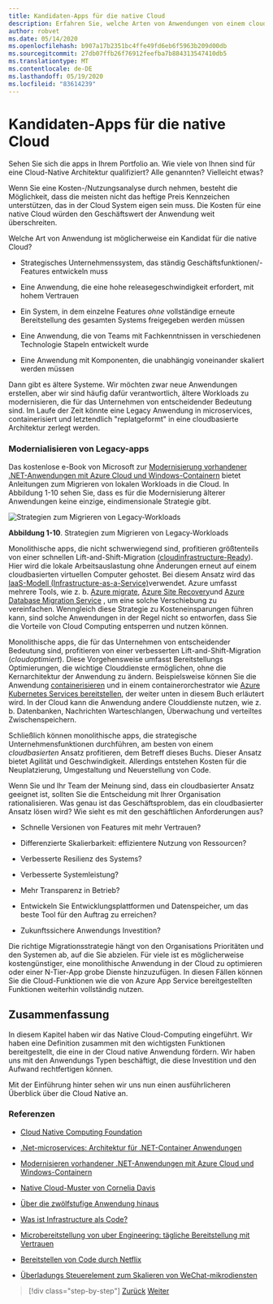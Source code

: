 ```yaml
---
title: Kandidaten-Apps für die native Cloud
description: Erfahren Sie, welche Arten von Anwendungen von einem cloudbasierten Ansatz profitieren.
author: robvet
ms.date: 05/14/2020
ms.openlocfilehash: b907a17b2351bc4ffe49fd6eb6f5963b209d00db
ms.sourcegitcommit: 27db07ffb26f76912feefba7b884313547410db5
ms.translationtype: MT
ms.contentlocale: de-DE
ms.lasthandoff: 05/19/2020
ms.locfileid: "83614239"
---
```

# <a name="candidate-apps-for-cloud-native"></a>Kandidaten-Apps für die native Cloud

Sehen Sie sich die apps in Ihrem Portfolio an. Wie viele von Ihnen sind für eine Cloud-Native Architektur qualifiziert? Alle genannten? Vielleicht etwas?

Wenn Sie eine Kosten-/Nutzungsanalyse durch nehmen, besteht die Möglichkeit, dass die meisten nicht das heftige Preis Kennzeichen unterstützen, das in der Cloud System eigen sein muss. Die Kosten für eine native Cloud würden den Geschäftswert der Anwendung weit überschreiten.

Welche Art von Anwendung ist möglicherweise ein Kandidat für die native Cloud?

- Strategisches Unternehmenssystem, das ständig Geschäftsfunktionen/-Features entwickeln muss

- Eine Anwendung, die eine hohe releasegeschwindigkeit erfordert, mit hohem Vertrauen

- Ein System, in dem einzelne Features *ohne* vollständige erneute Bereitstellung des gesamten Systems freigegeben werden müssen

- Eine Anwendung, die von Teams mit Fachkenntnissen in verschiedenen Technologie Stapeln entwickelt wurde

- Eine Anwendung mit Komponenten, die unabhängig voneinander skaliert werden müssen

Dann gibt es ältere Systeme. Wir möchten zwar neue Anwendungen erstellen, aber wir sind häufig dafür verantwortlich, ältere Workloads zu modernisieren, die für das Unternehmen von entscheidender Bedeutung sind. Im Laufe der Zeit könnte eine Legacy Anwendung in microservices, containerisiert und letztendlich "replatgeformt" in eine cloudbasierte Architektur zerlegt werden.

### <a name="modernizing-legacy-apps"></a>Modernialisieren von Legacy-apps

Das kostenlose e-Book von Microsoft zur [Modernisierung vorhandener .NET-Anwendungen mit Azure Cloud und Windows-Containern](https://dotnet.microsoft.com/download/thank-you/modernizing-existing-net-apps-ebook) bietet Anleitungen zum Migrieren von lokalen Workloads in die Cloud. In Abbildung 1-10 sehen Sie, dass es für die Modernisierung älterer Anwendungen keine einzige, eindimensionale Strategie gibt.

![Strategien zum Migrieren von Legacy-Workloads](./media/strategies-for-migrating-legacy-workloads.png)

**Abbildung 1-10**. Strategien zum Migrieren von Legacy-Workloads

Monolithische apps, die nicht schwerwiegend sind, profitieren größtenteils von einer schnellen Lift-and-Shift-Migration ([cloudinfrastructure-Ready](../modernize-with-azure-containers/lift-and-shift-existing-apps-azure-iaas.md)). Hier wird die lokale Arbeitsauslastung ohne Änderungen erneut auf einem cloudbasierten virtuellen Computer gehostet. Bei diesem Ansatz wird das [IaaS-Modell (Infrastructure-as-a-Service)](https://azure.microsoft.com/overview/what-is-iaas/)verwendet. Azure umfasst mehrere Tools, wie z. b. [Azure migrate](https://azure.microsoft.com/services/azure-migrate/), [Azure Site Recovery](https://azure.microsoft.com/services/site-recovery/)und [Azure Database Migration Service](https://azure.microsoft.com/campaigns/database-migration/) , um eine solche Verschiebung zu vereinfachen. Wenngleich diese Strategie zu Kosteneinsparungen führen kann, sind solche Anwendungen in der Regel nicht so entworfen, dass Sie die Vorteile von Cloud Computing entsperren und nutzen können.

Monolithische apps, die für das Unternehmen von entscheidender Bedeutung sind, profitieren von einer verbesserten Lift-and-Shift-Migration (*cloudoptimiert*). Diese Vorgehensweise umfasst Bereitstellungs Optimierungen, die wichtige Clouddienste ermöglichen, ohne die Kernarchitektur der Anwendung zu ändern. Beispielsweise können Sie die Anwendung [containerisieren](https://docs.microsoft.com/virtualization/windowscontainers/about/) und in einem containerorchestrator wie [Azure Kubernetes Services bereitstellen](https://azure.microsoft.com/services/kubernetes-service/), der weiter unten in diesem Buch erläutert wird. In der Cloud kann die Anwendung andere Clouddienste nutzen, wie z. b. Datenbanken, Nachrichten Warteschlangen, Überwachung und verteiltes Zwischenspeichern.

Schließlich können monolithische apps, die strategische Unternehmensfunktionen durchführen, am besten von einem *cloudbasierten* Ansatz profitieren, dem Betreff dieses Buchs. Dieser Ansatz bietet Agilität und Geschwindigkeit. Allerdings entstehen Kosten für die Neuplatzierung, Umgestaltung und Neuerstellung von Code.

Wenn Sie und Ihr Team der Meinung sind, dass ein cloudbasierter Ansatz geeignet ist, sollten Sie die Entscheidung mit Ihrer Organisation rationalisieren. Was genau ist das Geschäftsproblem, das ein cloudbasierter Ansatz lösen wird? Wie sieht es mit den geschäftlichen Anforderungen aus?

- Schnelle Versionen von Features mit mehr Vertrauen?

- Differenzierte Skalierbarkeit: effizientere Nutzung von Ressourcen?

- Verbesserte Resilienz des Systems?

- Verbesserte Systemleistung?

- Mehr Transparenz in Betrieb?

- Entwickeln Sie Entwicklungsplattformen und Datenspeicher, um das beste Tool für den Auftrag zu erreichen?

- Zukunftssichere Anwendungs Investition?

Die richtige Migrationsstrategie hängt von den Organisations Prioritäten und den Systemen ab, auf die Sie abzielen. Für viele ist es möglicherweise kostengünstiger, eine monolithische Anwendung in der Cloud zu optimieren oder einer N-Tier-App grobe Dienste hinzuzufügen. In diesen Fällen können Sie die Cloud-Funktionen wie die von Azure App Service bereitgestellten Funktionen weiterhin vollständig nutzen.

## <a name="summary"></a>Zusammenfassung

In diesem Kapitel haben wir das Native Cloud-Computing eingeführt. Wir haben eine Definition zusammen mit den wichtigsten Funktionen bereitgestellt, die eine in der Cloud native Anwendung fördern. Wir haben uns mit den Anwendungs Typen beschäftigt, die diese Investition und den Aufwand rechtfertigen können.

Mit der Einführung hinter sehen wir uns nun einen ausführlicheren Überblick über die Cloud Native an.

### <a name="references"></a>Referenzen

- [Cloud Native Computing Foundation](https://www.cncf.io/)

- [.Net-microservices: Architektur für .NET-Container Anwendungen](https://dotnet.microsoft.com/download/thank-you/microservices-architecture-ebook)

- [Modernisieren vorhandener .NET-Anwendungen mit Azure Cloud und Windows-Containern](https://dotnet.microsoft.com/download/thank-you/modernizing-existing-net-apps-ebook)

- [Native Cloud-Muster von Cornelia Davis](https://www.manning.com/books/cloud-native-patterns)

- [Über die zwölfstufige Anwendung hinaus](https://content.pivotal.io/blog/beyond-the-twelve-factor-app)

- [Was ist Infrastructure als Code?](https://docs.microsoft.com/azure/devops/learn/what-is-infrastructure-as-code)

- [Microbereitstellung von uber Engineering: tägliche Bereitstellung mit Vertrauen](https://eng.uber.com/micro-deploy/)

- [Bereitstellen von Code durch Netflix](https://www.infoq.com/news/2013/06/netflix/)

- [Überladungs Steuerelement zum Skalieren von WeChat-mikrodiensten](https://www.cs.columbia.edu/~ruigu/papers/socc18-final100.pdf)

>[!div class="step-by-step"]
>[Zurück](definition.md)
>[Weiter](introduce-eshoponcontainers-reference-app.md)
